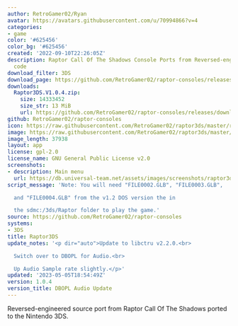 ```yaml
---
author: RetroGamer02/Ryan
avatar: https://avatars.githubusercontent.com/u/70994866?v=4
categories:
- game
color: '#625456'
color_bg: '#625456'
created: '2022-09-10T22:26:05Z'
description: Raptor Call Of The Shadows Console Ports from Reversed-engineered source
  code
download_filter: 3DS
download_page: https://github.com/RetroGamer02/raptor-consoles/releases
downloads:
  Raptor3DS.V1.0.4.zip:
    size: 14333452
    size_str: 13 MiB
    url: https://github.com/RetroGamer02/raptor-consoles/releases/download/1.0.4/Raptor3DS.V1.0.4.zip
github: RetroGamer02/raptor-consoles
icon: https://raw.githubusercontent.com/RetroGamer02/raptor3ds/master/rapicon.png
image: https://raw.githubusercontent.com/RetroGamer02/raptor3ds/master/RapBanner.png
image_length: 37938
layout: app
license: gpl-2.0
license_name: GNU General Public License v2.0
screenshots:
- description: Main menu
  url: https://db.universal-team.net/assets/images/screenshots/raptor3ds/main-menu.png
script_message: 'Note: You will need "FILE0002.GLB", "FILE0003.GLB",

  and "FILE0004.GLB" from the v1.2 DOS version the in

  the sdmc:/3ds/Raptor folder to play the game.'
source: https://github.com/RetroGamer02/raptor-consoles
systems:
- 3DS
title: Raptor3DS
update_notes: '<p dir="auto">Update to libctru v2.2.0.<br>

  Switch over to DBOPL for Audio.<br>

  Up Audio Sample rate slightly.</p>'
updated: '2023-05-05T18:54:49Z'
version: 1.0.4
version_title: DBOPL Audio Update
---
```

Reversed-engineered source port from Raptor Call Of The Shadows ported to the Nintendo 3DS.